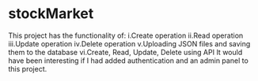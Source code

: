 # stockMarket
This project has the functionality of:
i.Create operation
ii.Read operation
iii.Update operation
iv.Delete operation
v.Uploading JSON files and saving them to the database
vi.Create, Read, Update, Delete using API
It would have been interesting if I had added authentication and an admin panel to this project.
